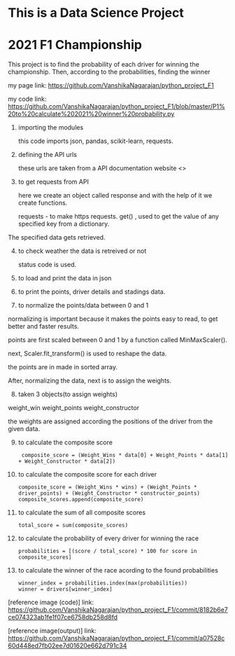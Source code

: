 # This is a Data Science Project 
# 2021 F1 Championship

This project is to find the probability of each driver for winning the championship.
Then, according to the probabilities, finding the winner 

my page link:
<https://github.com/VanshikaNagarajan/python_project_F1>

my code link:
<https://github.com/VanshikaNagarajan/python_project_F1/blob/master/P1%20to%20calculate%202021%20winner%20probability.py>



1. importing the modules
        
    this code imports json, pandas, scikit-learn, requests.
2. defining the API urls
    
    these urls are taken from a API documentation website 
    <>
3. to get requests from API 
    
    here we create an object called response and with the help of it we create functions.

    requests - to make https requests.
    get() , used to get the value of any specified key from a dictionary. 

The specified data gets retrieved.

4. to check weather the data is retreived or not
    
    status code is used.

5. to load and print the data in json 

6. to print the points, driver details and stadings data.

7. to normalize the points/data between 0 and 1

normalizing is important because it makes the points easy to read, to get better and faster results. 

points are first scaled between 0 and 1 by a function called MinMaxScaler(). 

next, Scaler.fit_transform() is used to reshape the data. 

the points are in made in sorted array.

After, normalizing the data, next is to assign the weights.

8. taken 3 objects(to assign weights)

weight_win
weight_points
weight_constructor

the weights are assigned according the positions of the driver from the given data.

9. to calculate the composite score 

        composite_score = (Weight_Wins * data[0] + Weight_Points * data[1] + Weight_Constructor * data[2])

10. to calculate the composite score for each driver

        composite_score = (Weight_Wins * wins) + (Weight_Points * driver_points) + (Weight_Constructor * constructor_points)
        composite_scores.append(composite_score)

11. to calculate the sum of all composite scores

        total_score = sum(composite_scores)


12. to calculate the probability of every driver for winning the race 


        probabilities = [(score / total_score) * 100 for score in composite_scores]

13. to calculate the winner of the race acording to the found probabilities 

        winner_index = probabilities.index(max(probabilities))
        winner = drivers[winner_index]




[reference image (code)] link:
<https://github.com/VanshikaNagarajan/python_project_F1/commit/8182b6e7ce074323ab1fe1f07ce6758db258d8fd>
 

 [reference image(output)] link:
 <https://github.com/VanshikaNagarajan/python_project_F1/commit/a07528c60d448ed7fb02ee7d01620e662d791c34>